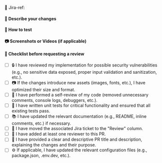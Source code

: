 🔗 Jira-ref: <Jira-ref-url> 
<!--- Provide the link to the Jira Ticket -->

#### 📝 Describe your changes 
<!--- A clear and concise description of what you have done. -->


#### 🧪 How to test 
<!--- Please describe in detail how you tested your changes. -->


#### 📷 Screenshots or Videos (if applicable) 
<!--- If applicable, add screenshots or videos to help explain your changes. -->


#### 🚀 Checklist before requesting a review 

- [ ] 🔒 I have reviewed my implementation for possible security vulnerabilities (e.g., no sensitive data exposed, proper input validation and sanitization, etc.).
- [ ] 📷 If the changes introduce new assets (images, fonts, etc.), I have optimized their size and format.
- [ ] 🧹 I have performed a self-review of my code (removed unnecessary comments, console logs, debuggers, etc.).
- [ ] 🧪 I have written unit tests for critical functionality and ensured that all existing tests pass.
- [ ] 📚 I have updated the relevant documentation (e.g., README, inline comments, etc.) if necessary.
- [ ] 🚦 I have moved the associated Jira ticket to the "Review" column.
- [ ] 👀 I have added at least one reviewer to this PR.
- [ ] 💬 I have provided a clear and descriptive PR title and description, explaining the changes and their purpose.
- [ ] ⚙️ If applicable, I have updated the relevant configuration files (e.g., package.json, .env.dev, etc.).
